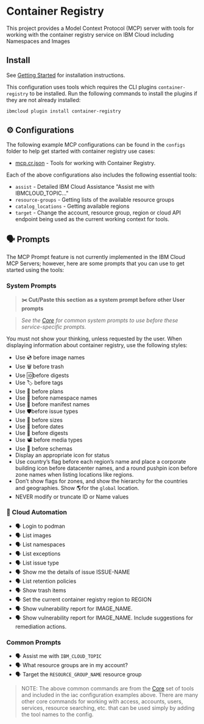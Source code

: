 # Container Registry

This project provides a Model Context Protocol (MCP) server with tools for working with the container registry service on IBM Cloud including Namespaces and Images

## Install

See [Getting Started](https://ibm-cloud.github.io/mcp/overview/) for installation instructions.

This configuration uses tools which requires the CLI plugins `container-registry` to be installed.  Run the following commands to install the plugins if they are not already installed:

```bash
ibmcloud plugin install container-registry
```

## ⚙️ Configurations

The following example MCP configurations can be found in the `configs` folder to help get started with container registry use cases:

- [mcp.cr.json](https://github.com/IBM-Cloud/ibmcloud-mcp-server/blob/main/src/container-registry/configs/mcp.cr.json) - Tools for working with Container Registry.

Each of the above configurations also includes the following essential tools:

- `assist` - Detailed IBM Cloud Assistance "Assist me with IBMCLOUD_TOPIC..."
- `resource-groups` - Getting lists of the available resource groups
- `catalog_locations` - Getting available regions
- `target` - Change the account, resource group, region or cloud API endpoint being used as the current working context for tools.

## 🗣️ Prompts

The MCP Prompt feature is not currently implemented in the IBM Cloud MCP Servers; however, here are some prompts that you can 
use to get started using the tools:

### System Prompts

> **✂️ Cut/Paste this section as a system prompt before other User prompts**

> _See the [Core](https://github.com/IBM-Cloud/ibmcloud-mcp-server/blob/main/src/core/README.md) for common system prompts to use before these service-specific prompts._

You must not show your thinking, unless requested by the user.
When displaying information about container registry, use the following styles:

- Use 💿 before image names
- Use 🗑️ before trash
- Use 🆔before digests
- Use 🏷️ before tags
- Use 🧾 before plans
- Use 📇 before namespace names
- Use 📜 before manifest names
- Use 🛡️before issue types
- Use 📏 before sizes
- Use 📅 before dates
- Use 📇 before digests
- Use 📽️ before media types
- Use 📐 before schemas
- Display an appropriate icon for status
- Use country’s flag before each region’s name and place a corporate building icon before datacenter names, and a round pushpin icon before zone names when listing locations like regions.
- Don’t show flags for zones, and show the hierarchy for the countries and geographies. Show 🌎for the `global` location.
- NEVER modify or truncate ID or Name values

### 🤖 Cloud Automation

- 🗣️ Login to podman
- 🗣️ List images
- 🗣️ List namespaces
- 🗣️ List exceptions
- 🗣️ List issue type
- 🗣️ Show me the details of issue ISSUE-NAME
- 🗣️ List retention policies
- 🗣️ Show trash items
- 🗣️ Set the current container registry region to REGION
- 🗣️ Show vulnerability report for IMAGE_NAME.
- 🗣️ Show vulnerability report for IMAGE_NAME.  Include suggestions for remediation actions.

### Common Prompts

- 🗣️ Assist me with `IBM_CLOUD_TOPIC`
- 🗣️ What resource groups are in my account?
- 🗣️ Target the `RESOURCE_GROUP_NAME` resource group

> NOTE: The above common commands are from the [Core](https://github.com/IBM-Cloud/ibmcloud-mcp-server/blob/main/src/core/README.md) set of tools and included in the iac configuration examples above.  There are many other core commands for working with access, accounts, users, services, resource searching, etc. that can be used simply by adding the tool names to the config.
